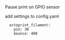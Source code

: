 Pause print on GPIO sensor

add settings to config.yaml

```
  octoprint_filament:
    pin: 30
    bounce: 400
```